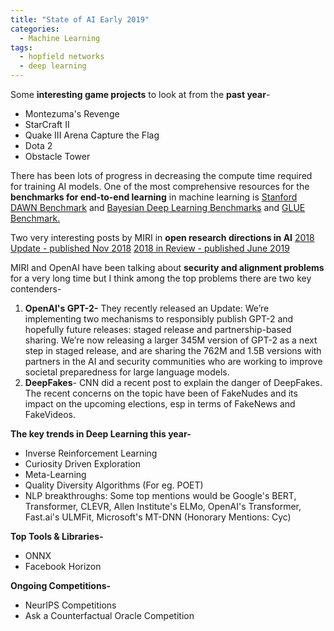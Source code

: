 ```yaml
---
title: "State of AI Early 2019"
categories:
  - Machine Learning
tags:
  - hopfield networks
  - deep learning
---
```


Some **interesting game projects** to look at from the **past year**-

- Montezuma's Revenge
- StarCraft II
- Quake III Arena Capture the Flag
- Dota 2
- Obstacle Tower

There has been lots of progress in decreasing the compute time required for training AI models. One of the most comprehensive resources for the **benchmarks for end-to-end learning** in machine learning is [Stanford DAWN Benchmark](https://dawn.cs.stanford.edu/) and [Bayesian Deep Learning Benchmarks](https://github.com/OATML/bdl-benchmarks) and [GLUE Benchmark.](https://gluebenchmark.com/)

Two very interesting posts by MIRI in **open research directions in AI**
 [2018 Update - published Nov 2018](https://intelligence.org/2018/11/22/2018-update-our-new-research-directions/)
 [2018 in Review - published June 2019](https://intelligence.org/2019/05/31/2018-in-review/)
     
MIRI and OpenAI have been talking about **security and alignment problems** for a very long time but I think among the top problems there are two key contenders-

1. **OpenAI's GPT-2-** They recently released an Update: We’re implementing two mechanisms to responsibly publish GPT-2 and hopefully future releases: staged release and partnership-based sharing. We’re now releasing a larger 345M version of GPT-2 as a next step in staged release, and are sharing the 762M and 1.5B versions with partners in the AI and security communities who are working to improve societal preparedness for large language models.
2. **DeepFakes**- CNN did a recent post to explain the danger of DeepFakes. The recent concerns on the topic have been of FakeNudes and its impact on the upcoming elections, esp in terms of FakeNews and FakeVideos.

**The key trends in Deep Learning this year-**

- Inverse Reinforcement Learning
- Curiosity Driven Exploration
- Meta-Learning
- Quality Diversity Algorithms (For eg. POET)
- NLP breakthroughs: Some top mentions would be Google's BERT, Transformer, CLEVR, Allen Institute's ELMo, OpenAI's Transformer, Fast.ai's ULMFit, Microsoft's MT-DNN (Honorary Mentions: Cyc)

**Top Tools & Libraries-**

- ONNX
- Facebook Horizon

**Ongoing Competitions-**

- NeurIPS Competitions
- Ask a Counterfactual Oracle Competition